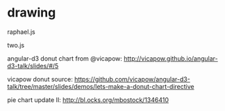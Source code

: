 drawing
============

raphael.js

two.js

angular-d3 donut chart from @vicapow: http://vicapow.github.io/angular-d3-talk/slides/#/5

vicapow donut source: https://github.com/vicapow/angular-d3-talk/tree/master/slides/demos/lets-make-a-donut-chart-directive

pie chart update II: http://bl.ocks.org/mbostock/1346410